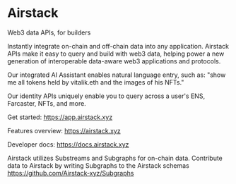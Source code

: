 # Airstack

Web3 data APIs, for builders

Instantly integrate on-chain and off-chain data into any application. Airstack APIs make it easy to query and build with web3 data, helping power a new generation of interoperable data-aware web3 applications and protocols. 

Our integrated AI Assistant enables natural language entry, such as: "show me all tokens held by vitalik.eth and the images of his NFTs."

Our identity APIs uniquely enable you to query across a user's ENS, Farcaster, NFTs, and more. 

Get started: https://app.airstack.xyz

Features overview: https://airstack.xyz

Developer docs: https://docs.airstack.xyz

Airstack utilizes Substreams and Subgraphs for on-chain data. 
Contribute data to Airstack by writing Subgraphs to the Airstack schemas https://github.com/Airstack-xyz/Subgraphs 
